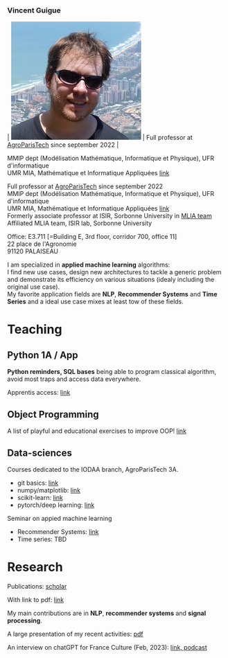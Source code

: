 ### Vincent Guigue

| ![ma tête](/resources/vincentRed2.jpg) | Full professor at [AgroParisTech](http://www2.agroparistech.fr) since september 2022 |


MMIP dept (Modélisation Mathématique, Informatique et Physique), UFR d'informatique <BR>
UMR MIA, Mathématique et Informatique Appliquées [link](https://www6.inrae.fr/mia-paris)<BR> 


Full professor at [AgroParisTech](http://www2.agroparistech.fr) since september 2022 <BR>
MMIP dept (Modélisation Mathématique, Informatique et Physique), UFR d'informatique <BR>
UMR MIA, Mathématique et Informatique Appliquées [link](https://www6.inrae.fr/mia-paris)<BR>
Formerly associate professor at ISIR, Sorbonne University in [MLIA team](https://www.isir.upmc.fr/equipes/mlia/)<BR>
Affiliated MLIA team, ISIR lab, Sorbonne University 


Office: E3.711 [=Building E, 3rd floor, corridor 700, office 11]<BR>
22 place de l'Agronomie<BR>
91120 PALAISEAU 



I am specialized in **applied machine learning** algorithms: <BR>I find new use cases, design new architectures to tackle a generic problem and demonstrate its efficiency on various situations (idealy including the original use case).<BR> 
My favorite application fields are **NLP**, **Recommender Systems** and **Time Series** and a ideal use case mixes at least tow of these fields.


# Teaching

## Python 1A / App

**Python reminders, SQL bases** being able to program classical algorithm, avoid most traps and access data everywhere.

Apprentis access: [link](https://ecampus.paris-saclay.fr/enrol/instances.php?id=70409)

## Object Programming

A list of playful and educational exercises to improve OOP! [link](exoOOP.md)

## Data-sciences

Courses dedicated to the IODAA branch, AgroParisTech 3A.

* git basics: [link](https://github.com/vguigue/tuto_git)
* numpy/matplotlib: [link](https://github.com/vguigue/tuto_numpy)
* scikit-learn: [link](https://github.com/vguigue/tuto_sklearn)
* pytorch/deep learning: [link](https://github.com/vguigue/tuto_deep)

Seminar on appied machine learning
* Recommender Systems: [link](https://github.com/vguigue/reco_2019)
* Time series: TBD

# Research

Publications: [scholar](https://scholar.google.com/citations?user=VvFT0nAAAAAJ&hl=fr)

With link to pdf: [link](publis.md)

My main contributions are in **NLP**, **recommender systems** and **signal processing**.

A large presentation of my recent activities: [pdf](/pres/seminaireAgro.pdf)

An interview on chatGPT for France Culture (Feb, 2023): [link, podcast](https://www.radiofrance.fr/franceculture/podcasts/la-science-cqfd/chat-gtp-passe-d-abord-ton-bac-7211542)